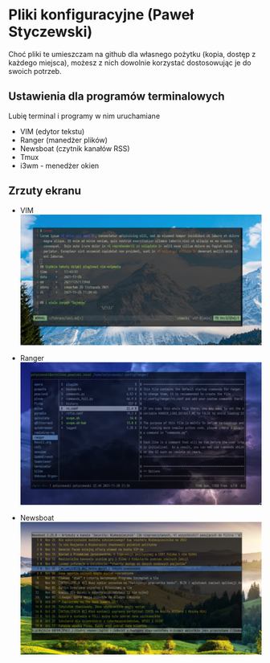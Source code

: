 # Pliki konfiguracyjne (Paweł Styczewski)

Choć pliki te umieszczam na github dla własnego pożytku (kopia, dostęp z każdego miejsca), możesz z nich dowolnie korzystać dostosowując je do swoich potrzeb.

## Ustawienia dla programów terminalowych
Lubię terminal i programy w nim uruchamiane

- VIM  (edytor tekstu)
- Ranger (manedżer plików)
- Newsboat (czytnik kanałów RSS)
- Tmux
- i3wm - menedżer okien

## Zrzuty ekranu
- VIM
![zrzut vim](https://github.com/styczewski/dotfiles/blob/master/screenshots/vim.png)

- Ranger
![zrzut ranger](https://github.com/styczewski/dotfiles/blob/master/screenshots/ranger.png)

- Newsboat
![zrzut newsboat](https://github.com/styczewski/dotfiles/blob/master/screenshots/newsboat.png)
